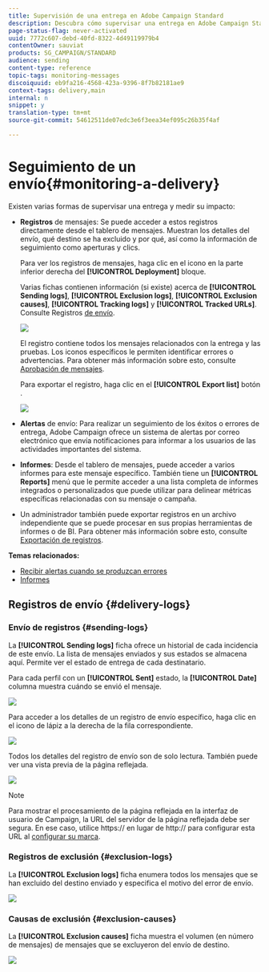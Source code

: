 ```yaml
---
title: Supervisión de una entrega en Adobe Campaign Standard
description: Descubra cómo supervisar una entrega en Adobe Campaign Standard.
page-status-flag: never-activated
uuid: 7772c607-debd-40fd-8322-4d49119979b4
contentOwner: sauviat
products: SG_CAMPAIGN/STANDARD
audience: sending
content-type: reference
topic-tags: monitoring-messages
discoiquuid: eb9fa216-4568-423a-9396-8f7b82181ae9
context-tags: delivery,main
internal: n
snippet: y
translation-type: tm+mt
source-git-commit: 54612511de07edc3e6f3eea34ef095c26b35f4af

---
```



# Seguimiento de un envío{#monitoring-a-delivery}

Existen varias formas de supervisar una entrega y medir su impacto:

* **Registros** de mensajes: Se puede acceder a estos registros directamente desde el tablero de mensajes. Muestran los detalles del envío, qué destino se ha excluido y por qué, así como la información de seguimiento como aperturas y clics.

   Para ver los registros de mensajes, haga clic en el icono en la parte inferior derecha del **[!UICONTROL Deployment]** bloque.

   Varias fichas contienen información (si existe) acerca de **[!UICONTROL Sending logs]**, **[!UICONTROL Exclusion logs]**, **[!UICONTROL Exclusion causes]**, **[!UICONTROL Tracking logs]** y **[!UICONTROL Tracked URLs]**. Consulte Registros [de envío](#delivery-logs).

   ![](assets/sending_delivery1.png)

   El registro contiene todos los mensajes relacionados con la entrega y las pruebas. Los iconos específicos le permiten identificar errores o advertencias. Para obtener más información sobre esto, consulte [Aprobación de mensajes](../../sending/using/previewing-messages.md).

   Para exportar el registro, haga clic en el **[!UICONTROL Export list]** botón .

   ![](assets/sending_delivery2.png)

* **Alertas** de envío: Para realizar un seguimiento de los éxitos o errores de entrega, Adobe Campaign ofrece un sistema de alertas por correo electrónico que envía notificaciones para informar a los usuarios de las actividades importantes del sistema.
* **Informes**: Desde el tablero de mensajes, puede acceder a varios informes para este mensaje específico. También tiene un **[!UICONTROL Reports]** menú que le permite acceder a una lista completa de informes integrados o personalizados que puede utilizar para delinear métricas específicas relacionadas con su mensaje o campaña.
* Un administrador también puede exportar registros en un archivo independiente que se puede procesar en sus propias herramientas de informes o de BI. Para obtener más información sobre esto, consulte [Exportación de registros](../../automating/using/exporting-logs.md).

**Temas relacionados:**

* [Recibir alertas cuando se produzcan errores](../../sending/using/receiving-alerts-when-failures-happen.md)
* [Informes](../../reporting/using/about-dynamic-reports.md)

## Registros de envío {#delivery-logs}

### Envío de registros {#sending-logs}

La **[!UICONTROL Sending logs]** ficha ofrece un historial de cada incidencia de este envío. La lista de mensajes enviados y sus estados se almacena aquí. Permite ver el estado de entrega de cada destinatario.

Para cada perfil con un **[!UICONTROL Sent]** estado, la **[!UICONTROL Date]** columna muestra cuándo se envió el mensaje.

![](assets/sending_delivery3.png)

Para acceder a los detalles de un registro de envío específico, haga clic en el icono de lápiz a la derecha de la fila correspondiente.

![](assets/sending_access-sending-log.png)

Todos los detalles del registro de envío son de solo lectura. También puede ver una vista previa de la página reflejada.

![](assets/sending_sending-log.png)

>[!NOTE]
>
>Para mostrar el procesamiento de la página reflejada en la interfaz de usuario de Campaign, la URL del servidor de la página reflejada debe ser segura. En ese caso, utilice https:// en lugar de http:// para configurar esta URL al [configurar su marca](../../administration/using/branding.md#configuring-and-using-brands).

### Registros de exclusión {#exclusion-logs}

La **[!UICONTROL Exclusion logs]** ficha enumera todos los mensajes que se han excluido del destino enviado y especifica el motivo del error de envío.

![](assets/sending_delivery4.png)

### Causas de exclusión {#exclusion-causes}

La **[!UICONTROL Exclusion causes]** ficha muestra el volumen (en número de mensajes) de mensajes que se excluyeron del envío de destino.

![](assets/sending_delivery5.png)
